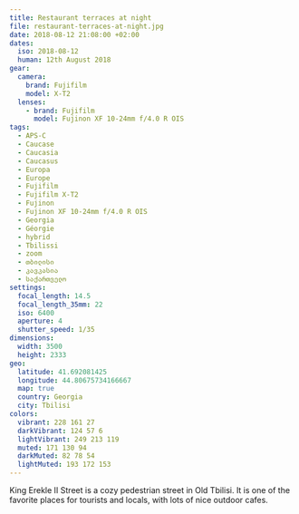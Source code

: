 ```yaml
---
title: Restaurant terraces at night
file: restaurant-terraces-at-night.jpg
date: 2018-08-12 21:08:00 +02:00
dates:
  iso: 2018-08-12
  human: 12th August 2018
gear:
  camera:
    brand: Fujifilm
    model: X-T2
  lenses:
    - brand: Fujifilm
      model: Fujinon XF 10-24mm f/4.0 R OIS
tags:
  - APS-C
  - Caucase
  - Caucasia
  - Caucasus
  - Europa
  - Europe
  - Fujifilm
  - Fujifilm X-T2
  - Fujinon
  - Fujinon XF 10-24mm f/4.0 R OIS
  - Georgia
  - Géorgie
  - hybrid
  - Tbilissi
  - zoom
  - თბილისი
  - კავკასია
  - საქართველო
settings:
  focal_length: 14.5
  focal_length_35mm: 22
  iso: 6400
  aperture: 4
  shutter_speed: 1/35
dimensions:
  width: 3500
  height: 2333
geo:
  latitude: 41.692081425
  longitude: 44.80675734166667
  map: true
  country: Georgia
  city: Tbilisi
colors:
  vibrant: 228 161 27
  darkVibrant: 124 57 6
  lightVibrant: 249 213 119
  muted: 171 130 94
  darkMuted: 82 78 54
  lightMuted: 193 172 153
---
```


King Erekle II Street is a cozy pedestrian street in Old Tbilisi. It is one of the favorite places for tourists and locals, with lots of nice outdoor cafes.

